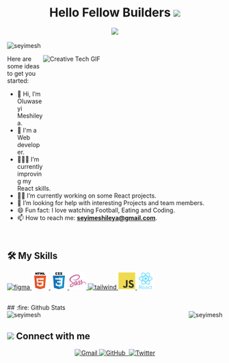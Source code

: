 <h1 align="center"> Hello Fellow Builders <img src = "https://raw.githubusercontent.com/MartinHeinz/MartinHeinz/master/wave.gif" width = 30px></h1>

<!-- Animation Typing -->

<p align="center">
  <a href="https://github.com/DenverCoder1/readme-typing-svg"><img src="https://readme-typing-svg.herokuapp.com?font=Fira+Code&pause=1000&width=700&lines=My+name+is+Oluwaseyi;I'm+a+Web+Developer;I+Transform+visions+into+seamless+realities"></a>
</p>

<!-- Profile Views -->

<p align="left"> <img src="https://komarev.com/ghpvc/?username=seyimesh&label=Profile%20views&color=0e75b6&style=flat" alt="seyimesh" />
</p>

<!-- Image GiF -->

<img align="right" alt="Creative Tech GIF" src="https://media.giphy.com/media/Y4ak9Ki2GZCbJxAnJD/giphy.gif" width="420" height="292" />


<!-- About Me -->

Here are some ideas to get you started:

- 👋 Hi, I’m Oluwaseyi Meshileya.
- 💼 I'm a Web developer.
- 🏋🏽‍♂️ I’m currently improving my React skills.
- 👷🏽 I’m currently working on some React projects.
- 🤔 I’m looking for help with interesting Projects and team members.
- 😄 Fun fact: I love watching Football, Eating and Coding.
- 📫 How to reach me: [**seyimeshileya@gmail.com**](mailto:seyimeshileya@gmail.com).
<br />
<!-- My Skills -->

## 🛠️ My Skills

<p align="left"> 
  <a href="https://www.figma.com/" target="_blank" rel="noreferrer"> <img src="https://www.vectorlogo.zone/logos/figma/figma-icon.svg" alt="figma" width="40" height="40"/> </a> 
  <a href="https://www.w3.org/html/" target="_blank" rel="noreferrer">
    <img src="https://raw.githubusercontent.com/devicons/devicon/master/icons/html5/html5-original-wordmark.svg" alt="html5" width="40" height="40" />
  </a>
  <a href="https://www.w3schools.com/css/" target="_blank" rel="noreferrer">
<img src="https://raw.githubusercontent.com/devicons/devicon/master/icons/css3/css3-original-wordmark.svg" alt="css3" width="40" height="40"/>  </a>
  <a href="https://sass-lang.com" target="_blank" rel="noreferrer"> <img src="https://raw.githubusercontent.com/devicons/devicon/master/icons/sass/sass-original.svg" alt="sass" width="40" height="40"/> </a>
  <a href="https://tailwindcss.com/" target="_blank" rel="noreferrer">
    <img src="https://www.vectorlogo.zone/logos/tailwindcss/tailwindcss-icon.svg" alt="tailwind" width="40" height="40"/>
  </a>
  
  <a href="https://developer.mozilla.org/en-US/docs/Web/JavaScript" target="_blank" rel="noreferrer">
    <img src="https://raw.githubusercontent.com/devicons/devicon/master/icons/javascript/javascript-original.svg" alt="javascript" width="40" height="40" />
  </a>
  <a href="https://reactjs.org/" target="_blank" rel="noreferrer"> <img src="https://raw.githubusercontent.com/devicons/devicon/master/icons/react/react-original-wordmark.svg" alt="react" width="40" height="40"/> </a>
  
  </p>
  <br/>
  
  <!-- Github Stats -->

</details>
## :fire: Github Stats

<div style="display: flex; justify-content: space-between; align-items: center;">
  <img align="center" src="https://github-readme-stats.vercel.app/api?username=seyimesh&show_icons=true&locale=en&theme=tokyonight" alt="seyimesh" />
  <img align="right" src="https://github-readme-stats.vercel.app/api/top-langs?username=seyimesh&show_icons=true&locale=en&layout=compact&theme=tokyonight" alt="seyimesh" />
</div>

<!-- Github Stats ENDs Here -->


<!-- Connect With Me -->

## <img src="https://media.giphy.com/media/iY8CRBdQXODJSCERIr/giphy.gif" width="30px"> Connect with me

<p align="center">
  <a href="mailto:seyimeshileya@gmail.com" target="_blank">
    <img img src="https://img.shields.io/badge/gmail-%23EA4335.svg?style=for-the-badge&logo=gmail&logoColor=white" alt="Gmail"/>
  </a>
  <a href="https://github.com/seyimesh" target="_blank">
    <img src="https://img.shields.io/badge/github-%23181717.svg?style=for-the-badge&logo=github&logoColor=white" alt="GitHub"/>
  </a>
  <a href="https://www.linkedin.com/in/meshileya" target="_blank">
    <img alt="" src="https://img.shields.io/badge/LinkedIn-0077B5?style=for-the-badge&logo=linkedin&logoColor=white" >
  </a>
  <a href="https://x.com/seyimeshileya" target="_blank">
    <img alt="Twitter" src="https://img.shields.io/badge/Twitter-1DA1F2?style=for-the-badge&logo=twitter&logoColor=white">
  </a>
</p>

<!-- Connect with me:END -->
